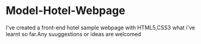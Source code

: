 # Model-Hotel-Webpage
I've created a front-end hotel sample webpage with HTML5,CSS3 what i've learnt so far.Any suuggestions or ideas are welcomed
